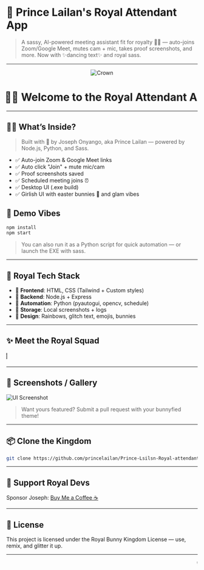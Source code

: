 # 👑 Prince Lailan's Royal Attendant App

> A sassy, AI-powered meeting assistant fit for royalty 👑💅 — auto-joins Zoom/Google Meet, mutes cam + mic, takes proof screenshots, and more. Now with ✨dancing text✨ and royal sass.

---

<div align="center">

![Crown](https://media.giphy.com/media/3ohzdYJK1wAdPWVk88/giphy.gif)

<h1><marquee scrollamount="12" direction="left" behavior="alternate">
🚀✨ Welcome to the Royal Attendant App 👑✨🚀
</marquee></h1>

</div>

---

## 👩‍💻 What’s Inside?

> Built with 💖 by Joseph Onyango, aka Prince Lailan — powered by Node.js, Python, and Sass.

* ✅ Auto-join Zoom & Google Meet links
* ✅ Auto click "Join" + mute mic/cam
* ✅ Proof screenshots saved
* ✅ Scheduled meeting joins ⏰
* ✅ Desktop UI (.exe build)
* ✅ Girlish UI with easter bunnies 🐰 and glam vibes

## 🎉 Demo Vibes

```bash
npm install
npm start
```

> You can also run it as a Python script for quick automation — or launch the EXE with sass.

---

## 🌈 Royal Tech Stack

* 🎨 **Frontend**: HTML, CSS (Tailwind + Custom styles)
* 🧠 **Backend**: Node.js + Express
* 🐍 **Automation**: Python (pyautogui, opencv, schedule)
* 💾 **Storage**: Local screenshots + logs
* 💄 **Design**: Rainbows, glitch text, emojis, bunnies

---

## ✨ Meet the Royal Squad

<marquee direction="right" scrollamount="10">
👑 Joseph Onyango (Prince Lailan) 🐰 | Daltonne Tonny 💻 | Shujaah Verse Team 🌸 | Princess BunnyBot 🤖
</marquee>

---

## 📸 Screenshots / Gallery

![UI Screenshot](https://media.giphy.com/media/fAnEC88LccN7a/giphy.gif)

> Want yours featured? Submit a pull request with your bunnyfied theme!

---

## 📦 Clone the Kingdom

```bash
git clone https://github.com/princelailan/Prince-Lsilsn-Royal-attendant-App.git
```

---

## 💖 Support Royal Devs

Sponsor Joseph: [Buy Me a Coffee ☕](https://www.buymeacoffee.com/princelailan)

---

## 📢 License

This project is licensed under the Royal Bunny Kingdom License — use, remix, and glitter it up.

---

<marquee direction="left" scrollamount="8">
✨ You rule. Thanks for visiting the kingdom. ✨
</marquee>
